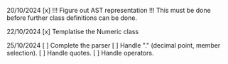 20/10/2024
[x] !!! Figure out AST representation !!!
This must be done before further class definitions can be done.

22/10/2024
[x] Templatise the Numeric class

25/10/2024
[ ] Complete the parser
  [ ] Handle "." (decimal point, member selection).
  [ ] Handle quotes.
  [ ] Handle operators.


